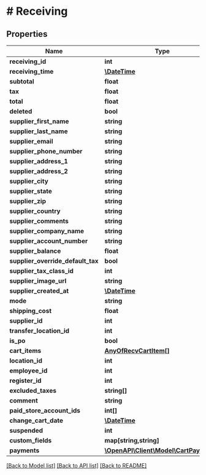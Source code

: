 # # Receiving

## Properties

Name | Type | Description | Notes
------------ | ------------- | ------------- | -------------
**receiving_id** | **int** |  | [optional] 
**receiving_time** | [**\DateTime**](\DateTime.md) |  | [optional] 
**subtotal** | **float** |  | [optional] 
**tax** | **float** |  | [optional] 
**total** | **float** |  | [optional] 
**deleted** | **bool** |  | [optional] 
**supplier_first_name** | **string** |  | [optional] 
**supplier_last_name** | **string** |  | [optional] 
**supplier_email** | **string** |  | [optional] 
**supplier_phone_number** | **string** |  | [optional] 
**supplier_address_1** | **string** |  | [optional] 
**supplier_address_2** | **string** |  | [optional] 
**supplier_city** | **string** |  | [optional] 
**supplier_state** | **string** |  | [optional] 
**supplier_zip** | **string** |  | [optional] 
**supplier_country** | **string** |  | [optional] 
**supplier_comments** | **string** |  | [optional] 
**supplier_company_name** | **string** |  | [optional] 
**supplier_account_number** | **string** |  | [optional] 
**supplier_balance** | **float** |  | [optional] 
**supplier_override_default_tax** | **bool** |  | [optional] 
**supplier_tax_class_id** | **int** |  | [optional] 
**supplier_image_url** | **string** |  | [optional] 
**supplier_created_at** | [**\DateTime**](\DateTime.md) |  | [optional] 
**mode** | **string** |  | [optional] 
**shipping_cost** | **float** |  | [optional] 
**supplier_id** | **int** |  | [optional] 
**transfer_location_id** | **int** |  | [optional] 
**is_po** | **bool** |  | [optional] 
**cart_items** | [**AnyOfRecvCartItem[]**](AnyOfRecvCartItem.md) |  | [optional] 
**location_id** | **int** |  | [optional] 
**employee_id** | **int** |  | [optional] 
**register_id** | **int** |  | [optional] 
**excluded_taxes** | **string[]** |  | [optional] 
**comment** | **string** |  | [optional] 
**paid_store_account_ids** | **int[]** |  | [optional] 
**change_cart_date** | [**\DateTime**](\DateTime.md) |  | [optional] 
**suspended** | **int** |  | [optional] 
**custom_fields** | **map[string,string]** |  | [optional] 
**payments** | [**\OpenAPI\Client\Model\CartPayment[]**](CartPayment.md) |  | [optional] 

[[Back to Model list]](../../README.md#documentation-for-models) [[Back to API list]](../../README.md#documentation-for-api-endpoints) [[Back to README]](../../README.md)


